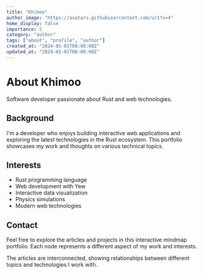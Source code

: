 ```yaml
---
title: "Khimoo"
author_image: "https://avatars.githubusercontent.com/u/1?v=4"
home_display: false
importance: 5
category: "author"
tags: ["about", "profile", "author"]
created_at: "2024-01-01T00:00:00Z"
updated_at: "2024-01-01T00:00:00Z"
---
```


# About Khimoo

Software developer passionate about Rust and web technologies.

## Background

I'm a developer who enjoys building interactive web applications and exploring the latest technologies in the Rust ecosystem. This portfolio showcases my work and thoughts on various technical topics.

## Interests

- Rust programming language
- Web development with Yew
- Interactive data visualization
- Physics simulations
- Modern web technologies

## Contact

Feel free to explore the articles and projects in this interactive mindmap portfolio. Each node represents a different aspect of my work and interests.

The articles are interconnected, showing relationships between different topics and technologies I work with.
